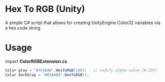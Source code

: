 # Hex To RGB (Unity)
A simple C# script that allows for creating UnityEngine Color32 variables via a hex code string

# Usage
import **ColorRGBExtension.cs**

```csharp
Color gray = "#7C9EA6".HexToRGB(100);   // modify alpha value (0-255)
Color darkGray = "#83A603".HexToRGB();
```
